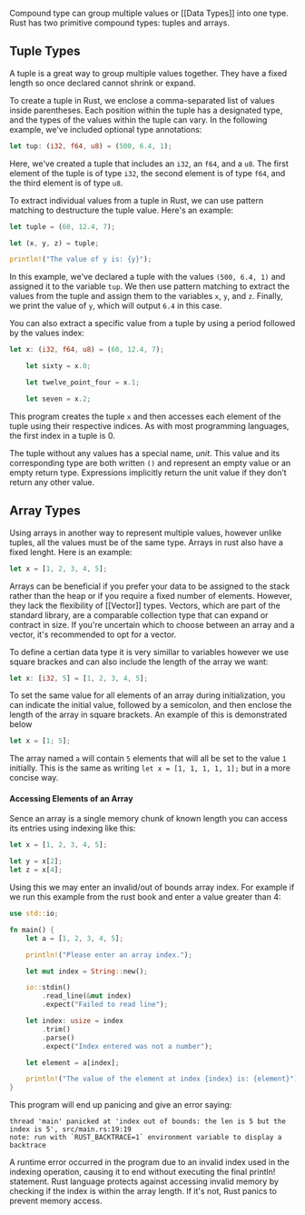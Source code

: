 Compound type can group multiple values or [[Data Types]] into one type. Rust has two primitive compound types: tuples and arrays.

## Tuple Types

A tuple is a great way to group multiple values together. They have a fixed length so once declared cannot shrink or expand. 

To create a tuple in Rust, we enclose a comma-separated list of values inside parentheses. Each position within the tuple has a designated type, and the types of the values within the tuple can vary. In the following example, we've included optional type annotations:

```rust
let tup: (i32, f64, u8) = (500, 6.4, 1);
```

Here, we've created a tuple that includes an `i32`, an `f64`, and a `u8`. The first element of the tuple is of type `i32`, the second element is of type `f64`, and the third element is of type `u8`. 

To extract individual values from a tuple in Rust, we can use pattern matching to destructure the tuple value. Here's an example:

```rust
let tuple = (60, 12.4, 7);

let (x, y, z) = tuple;

println!("The value of y is: {y}");
```

In this example, we've declared a tuple with the values `(500, 6.4, 1)` and assigned it to the variable `tup`. We then use pattern matching to extract the values from the tuple and assign them to the variables `x`, `y`, and `z`. Finally, we print the value of `y`, which will output `6.4` in this case.

You can also extract a specific value from a tuple by using a period followed by the values index:

```rust
let x: (i32, f64, u8) = (60, 12.4, 7);

    let sixty = x.0;

    let twelve_point_four = x.1;

    let seven = x.2;
```

This program creates the tuple `x` and then accesses each element of the tuple using their respective indices. As with most programming languages, the first index in a tuple is 0.

The tuple without any values has a special name, _unit_. This value and its corresponding type are both written `()` and represent an empty value or an empty return type. Expressions implicitly return the unit value if they don’t return any other value.

## Array Types

Using arrays in another way to represent multiple values, however unlike tuples, all the values must be of the same type. Arrays in rust also have a fixed lenght. Here is an example:

```rust
let x = [1, 2, 3, 4, 5];
```

Arrays can be beneficial if you prefer your data to be assigned to the stack rather than the heap or if you require a fixed number of elements. However, they lack the flexibility of [[Vector]] types. Vectors, which are part of the standard library, are a comparable collection type that can expand or contract in size. If you're uncertain which to choose between an array and a vector, it's recommended to opt for a vector.

To define a certian data type it is very simillar to variables however we use square brackes and can also include the length of the array we want:

```rust
let x: [i32, 5] = [1, 2, 3, 4, 5];
```

To set the same value for all elements of an array during initialization, you can indicate the initial value, followed by a semicolon, and then enclose the length of the array in square brackets. An example of this is demonstrated below

```rust
let x = [1; 5];
```

The array named `a` will contain `5` elements that will all be set to the value `1` initially. This is the same as writing `let x = [1, 1, 1, 1, 1];` but in a more concise way.

#### Accessing Elements of an Array

Sence an array is a single memory chunk of known length you can access its entries using indexing like this:

```rust
let x = [1, 2, 3, 4, 5];

let y = x[2];
let z = x[4];
```

Using this we may enter an invalid/out of bounds array index. For example if we run this example from the rust book and enter a value greater than 4:

```rust
use std::io;

fn main() {
    let a = [1, 2, 3, 4, 5];

    println!("Please enter an array index.");

    let mut index = String::new();

    io::stdin()
        .read_line(&mut index)
        .expect("Failed to read line");

    let index: usize = index
        .trim()
        .parse()
        .expect("Index entered was not a number");

    let element = a[index];

    println!("The value of the element at index {index} is: {element}");
}
```

This program will end up panicing and give an error saying: 

```console
thread 'main' panicked at 'index out of bounds: the len is 5 but the index is 5', src/main.rs:19:19
note: run with `RUST_BACKTRACE=1` environment variable to display a backtrace
```

A runtime error occurred in the program due to an invalid index used in the indexing operation, causing it to end without executing the final println! statement. Rust language protects against accessing invalid memory by checking if the index is within the array length. If it's not, Rust panics to prevent memory access.